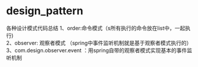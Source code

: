 # design_pattern
各种设计模式代码总结
1、order:命令模式（s所有执行的命令放在list中，一起执行)    
2、observer: 观察者模式  （spring中事件监听机制就是基于观察者模式执行的）      
3、com.design.observer.event ：用spring自带的观察者模式实现基本的事件监听机制  
